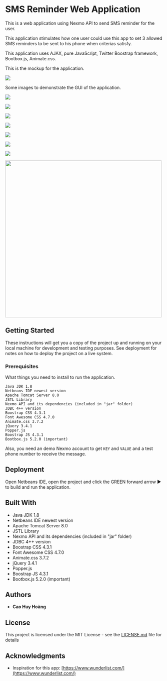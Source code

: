 # SMS Reminder Web Application

This is a web application using Nexmo API to send SMS reminder for the user.

This application stimulates how one user could use this app to set 3 allowed SMS reminders to be sent to his phone when criterias satisfy.

This application uses AJAX, pure JavaScript, Twitter Boostrap framework, Bootbox.js, Animate.css.

This is the mockup for the application.

![](https://i.imgur.com/C8NQBOs.png)

Some images to demonstrate the GUI of the application.

![](https://i.imgur.com/MZURjJK.png)

![](https://i.imgur.com/1YtNwGP.png)

![](https://i.imgur.com/dboTNpy.png)

![](https://i.imgur.com/gTYEGRk.png)

![](https://i.imgur.com/B6Q92Yf.png)

![](https://i.imgur.com/j7Cpb0A.png)

![](https://i.imgur.com/rq17Lx8.png)

<img src="https://i.imgur.com/DPvUQS2.jpg" width="500">

## Getting Started

These instructions will get you a copy of the project up and running on your local machine for development and testing purposes. See deployment for notes on how to deploy the project on a live system.

### Prerequisites

What things you need to install to run the application.

```
Java JDK 1.8
Netbeans IDE newest version
Apache Tomcat Server 8.0
JSTL Library
Nexmo API and its dependencies (included in "jar" folder)
JDBC 4++ version
Boostrap CSS 4.3.1
Font Awesome CSS 4.7.0
Animate.css 3.7.2
jQuery 3.4.1
Popper.js
Boostrap JS 4.3.1
Bootbox.js 5.2.0 (important)
```

Also, you need an demo Nexmo account to get ```KEY``` and ```VALUE``` and a test phone number to receive the message.

## Deployment
Open Netbeans IDE, open the project and click the GREEN forward arrow :arrow_forward: to build and run the application.

## Built With

* Java JDK 1.8
* Netbeans IDE newest version
* Apache Tomcat Server 8.0
* JSTL Library
* Nexmo API and its dependencies (included in "jar" folder)
* JDBC 4++ version
* Boostrap CSS 4.3.1
* Font Awesome CSS 4.7.0
* Animate.css 3.7.2
* jQuery 3.4.1
* Popper.js
* Boostrap JS 4.3.1
* Bootbox.js 5.2.0 (important)

## Authors

* **Cao Huy Hoàng**

## License

This project is licensed under the MIT License - see the [LICENSE.md](LICENSE.md) file for details

## Acknowledgments
* Inspiration for this app: [https://www.wunderlist.com/](https://www.wunderlist.com/)
